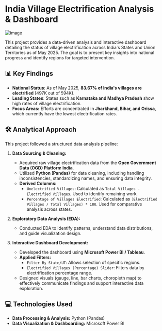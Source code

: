 # India Village Electrification Analysis & Dashboard

![image](https://github.com/user-attachments/assets/d4d457a2-8e6d-4d57-b0fb-c12df3a668e7)


This project provides a data-driven analysis and interactive dashboard detailing the status of village electrification across India's States and Union Territories as of May 2025. The goal is to present key insights into national progress and identify regions for targeted intervention.

## 📊 Key Findings

* **National Status:** As of May 2025, **83.67% of India's villages are electrified** (497K out of 594K).
* **Leading States:** States such as **Karnataka and Madhya Pradesh** show high rates of village electrification.
* **Focus Areas:** Efforts are concentrated in **Jharkhand, Bihar, and Orissa**, which currently have the lowest electrification rates.

## 🛠️ Analytical Approach

This project followed a structured data analysis pipeline:

1.  **Data Sourcing & Cleaning:**
    * Acquired raw village electrification data from the **Open Government Data (OGD) Platform India**.
    * Utilized **Python (Pandas)** for data cleaning, including handling inconsistencies, standardizing names, and ensuring data integrity.
    * **Derived Columns:**
        * `Unelectrified Villages`: Calculated as `Total Villages - Electrified Villages`. Used to identify remaining work.
        * `Percentage of Villages Electrified`: Calculated as `(Electrified Villages / Total Villages) * 100`. Used for comparative analysis across states.

2.  **Exploratory Data Analysis (EDA):**
    * Conducted EDA to identify patterns, understand data distributions, and guide visualization design.

3.  **Interactive Dashboard Development:**
    * Developed the dashboard using **Microsoft Power BI / Tableau**.
    * **Applied Filters:**
        * `Filter By State/UT`: Allows selection of specific regions.
        * `Electrified Villages (Percentage) Slider`: Filters data by electrification percentage range.
    * Designed visuals (gauge, line, bar charts, choropleth map) to effectively communicate findings and support interactive data exploration.

## 💻 Technologies Used

* **Data Processing & Analysis:** Python (Pandas)
* **Data Visualization & Dashboarding:** Microsoft Power BI 

